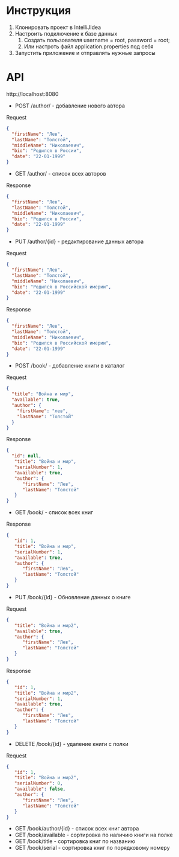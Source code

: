# Инструкция

1. Клонировать проект в IntelliJIdea
2. Настроить подключение к базе данных
   1. Создать пользователя username = root, password = root;
   2. Или настроть файл application.properties под себя
3. Запустить приложение и отправлять нужные запросы

# API

http://localhost:8080

+ POST /author/ - добавление нового автора

Request

```JSON
{
  "firstName": "Лев",
  "lastName": "Толстой",
  "middleName": "Николаевич",
  "bio": "Родился в России",
  "date": "22-01-1999"
}
```

+ GET /author/ - список всех авторов

Response

```JSON
{
  "firstName": "Лев",
  "lastName": "Толстой",
  "middleName": "Николаевич",
  "bio": "Родился в России",
  "date": "22-01-1999"
}
```

+ PUT /author/{id} - редактирование данных автора

Request

```JSON
{
  "firstName": "Лев",
  "lastName": "Толстой",
  "middleName": "Николаевич",
  "bio": "Родился в Российской имерии",
  "date": "22-01-1999"
}
```

Response

```JSON
{
  "firstName": "Лев",
  "lastName": "Толстой",
  "middleName": "Николаевич",
  "bio": "Родился в Российской имерии",
  "date": "22-01-1999"
}
```

+ POST /book/ - добавление книги в каталог

Request

```JSON
{
  "title": "Война и мир",
  "available": true,
  "author": {
    "firstName": "лев",
    "lastName": "ТолстоЙ"
  }
}
```

Response

```JSON
{
  "id": null,
   "title": "Война и мир",
   "serialNumber": 1,
   "available": true,
   "author": {
      "firstName": "Лев",
      "lastName": "Толстой"
   }
}
```

+ GET /book/ - список всех книг

Response

```JSON
{
   "id": 1,
   "title": "Война и мир",
   "serialNumber": 1,
   "available": true,
   "author": {
      "firstName": "Лев",
      "lastName": "Толстой"
   }
}
```

+ PUT /book/{id} - Обновление данных о книге

Request

```JSON
{
   "title": "Война и мир2",
   "available": true,
   "author": {
      "firstName": "Лев",
      "lastName": "Толстой"
   }
}
```

Response

```JSON
{
   "id": 1,
   "title": "Война и мир2",
   "serialNumber": 1,
   "available": true,
   "author": {
      "firstName": "Лев",
      "lastName": "Толстой"
   }
}
```

+ DELETE /book/{id} - удаление книги с полки

Request

```JSON
{
   "id": 1,
   "title": "Война и мир2",
   "serialNumber": 0,
   "available": false,
   "author": {
      "firstName": "Лев",
      "lastName": "Толстой"
   }
}
```

+ GET /book/author/{id} - список всех книг автора
+ GET /book/available - сортировка по наличию книги на полке
+ GET /book/title - сортировка книг по названию
+ GET /book/serial - сортировка книг по порядковому номеру
